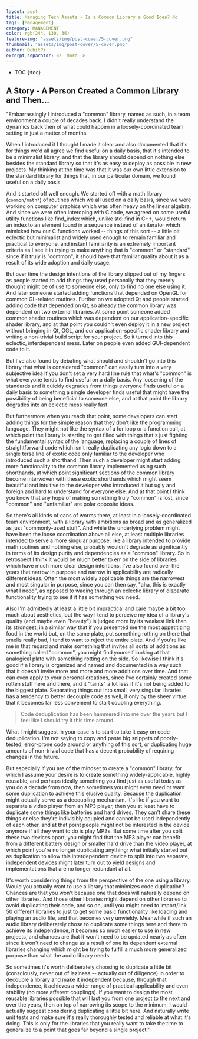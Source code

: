 ```yaml
---
layout: post
title: Managing Tech Assets - Is a Common Library a Good Idea? No
tags: [Management]
category: MANAGEMENT
color: rgb(244, 130, 36)
feature-img: "assets/img/post-cover/5-cover.png"
thumbnail: "assets/img/post-cover/5-cover.png"
author: QubitPi
excerpt_separator: <!--more-->
---
```


<!--more-->

* TOC
{:toc}


A Story - A Person Created a Common Library and Then...
-------------------------------------------------------

"Embarrassingly I introduced a "common" library, named as such, in a team environment a couple of decades back.
I didn't really understand the dynamics back then of what could happen in a loosely-coordinated team setting in just a 
matter of months.

When I introduced it I thought I made it clear and also documented that it's for things we'd all agree we find useful on
a daily basis, that it's intended to be a minimalist library, and that the library should depend on nothing else besides 
the standard library so that it's as easy to deploy as possible in new projects. My thinking at the time was that it was 
our own little extension to the standard library for things that, in our particular domain, we found useful on a daily
basis.

And it started off well enough. We started off with a math library (`common/math*`) of routines which we all used on a 
daily basis, since we were working on computer graphics which was often heavy on the linear algebra. And since we were 
often interoping with C code, we agreed on some useful utility functions like find_index which, unlike std::find in C++, 
would return an index to an element found in a sequence instead of an iterator which mimicked how our C functions worked
-- things of this sort -- a little bit eclectic but minimalist and widely used enough to remain familiar and practical
to everyone, and instant familiarity is an extremely important criteria as I see it in trying to make anything that is 
"common" or "standard" since if it truly is "common", it should have that familiar quality about it as a result of its
wide adoption and daily usage.

But over time the design intentions of the library slipped out of my fingers as people started to add things they used 
personally that they merely thought might be of use to someone else, only to find no one else using it. And later
someone started adding functions that depended on OpenGL for common GL-related routines. Further on we adopted Qt and 
people started adding code that depended on Qt, so already the common library was dependent on two external libraries.
At some point someone added common shader routines which was dependent on our application-specific shader library, and
at that point you couldn't even deploy it in a new project without bringing in Qt, OGL, and our application-specific
shader library and writing a non-trivial build script for your project. So it turned into this eclectic, interdependent 
mess. Later on people even added GUI-dependent code to it.

But I've also found by debating what should and shouldn't go into this library that what is considered "common" can
easily turn into a very subjective idea if you don't set a very hard line rule that what's "common" is what everyone
tends to find useful on a daily basis. Any loosening of the standards and it quickly degrades from things everyone finds 
useful on a daily basis to something a single developer finds useful that might have the possibility of being beneficial
to someone else, and at that point the library degrades into an eclectic mess really fast.

But furthermore when you reach that point, some developers can start adding things for the simple reason that they don't 
like the programming language. They might not like the syntax of a for loop or a function call, at which point the
library is starting to get filled with things that's just fighting the fundamental syntax of the language, replacing a 
couple of lines of straightforward code which isn't really duplicating any logic down to a single terse line of exotic
code only familiar to the developer who introduced such a shorthand. Then such a developer might start adding more 
functionality to the common library implemented using such shorthands, at which point significant sections of the common 
library become interwoven with these exotic shorthands which might seem beautiful and intuitive to the developer who 
introduced it but ugly and foreign and hard to understand for everyone else. And at that point I think you know that any 
hope of making something truly "common" is lost, since "common" and "unfamiliar" are polar opposite ideas.

So there's all kinds of cans of worms there, at least in a loosely-coordinated team environment, with a library with 
ambitions as broad and as generalized as just "commonly-used stuff". And while the underlying problem might have been
the loose coordination above all else, at least multiple libraries intended to serve a more singular purpose, like a 
library intended to provide math routines and nothing else, probably wouldn't degrade as significantly in terms of its 
design purity and dependencies as a "common" library. So in retrospect I think it would be much better to err on the
side of libraries which have much more clear design intentions. I've also found over the years that narrow in purpose
and narrow in applicability are radically different ideas. Often the most widely applicable things are the narrowest and 
most singular in purpose, since you can then say, "aha, this is exactly what I need", as opposed to wading through an 
eclectic library of disparate functionality trying to see if it has something you need.

Also I'm admittedly at least a little bit impractical and care maybe a bit too much about aesthetics, but the way I tend
to perceive my idea of a library's quality (and maybe even "beauty") is judged more by its weakest link than its
strongest, in a similar way that if you presented me the most appetitizing food in the world but, on the same plate, put 
something rotting on there that smells really bad, I tend to want to reject the entire plate. And if you're like me in
that regard and make something that invites all sorts of additions as something called "common", you might find yourself 
looking at that analogical plate with something rotting on the side. So likewise I think it's good if a library is 
organized and named and documented in a way such that it doesn't invite more and more and more additions over time. And 
that can even apply to your personal creations, since I've certainly created some rotten stuff here and there, and it 
"taints" a lot less if it's not being added to the biggest plate. Separating things out into small, very singular
libraries has a tendency to better decouple code as well, if only by the sheer virtue that it becomes far less
convenient to start coupling everything.

> Code deduplication has been hammered into me over the years but I feel like I should try it this time around.

What I might suggest in your case is to start to take it easy on code deduplication. I'm not saying to copy and paste
big snippets of poorly-tested, error-prone code around or anything of this sort, or duplicating huge amounts of
non-trivial code that has a decent probability of requiring changes in the future.

But especially if you are of the mindset to create a "common" library, for which I assume your desire is to create 
something widely-applicable, highly reusable, and perhaps ideally something you find just as useful today as you do a 
decade from now, then sometimes you might even need or want some duplication to achieve this elusive quality. Because
the duplication might actually serve as a decoupling mechanism. It's like if you want to separate a video player from an 
MP3 player, then you at least have to duplicate some things like batteries and hard drives. They can't share these
things or else they're indivisibly coupled and cannot be used independently of each other, and at that point people
might not be interested in the device anymore if all they want to do is play MP3s. But some time after you split these
two devices apart, you might find that the MP3 player can benefit from a different battery design or smaller hard drive 
than the video player, at which point you're no longer duplicating anything; what initially started out as duplication
to allow this interdependent device to split into two separate, independent devices might later turn out to yield
designs and implementations that are no longer redundant at all.

It's worth considering things from the perspective of the one using a library. Would you actually want to use a library 
that minimizes code duplication? Chances are that you won't because one that does will naturally depend on other 
libraries. And those other libraries might depend on other libraries to avoid duplicating their code, and so on, until
you might need to import/link 50 different libraries to just to get some basic functionality like loading and playing an 
audio file, and that becomes very unwieldy. Meanwhile if such an audio library deliberately chose to duplicate some
things here and there to achieve its independence, it becomes so much easier to use in new projects, and chances are
that it won't need to be updated nearly as often since it won't need to change as a result of one its dependent external 
libraries changing which might be trying to fulfill a much more generalized purpose than what the audio library needs.

So sometimes it's worth deliberately choosing to duplicate a little bit (consciously, never out of laziness -- actually 
out of diligence) in order to decouple a library and make it independent because, through that independence, it achieves
a wider range of practical applicability and even stability (no more afferent couplings). If you want to design the most 
reusable libraries possible that will last you from one project to the next and over the years, then on top of narrowing 
its scope to the minimum, I would actually suggest considering duplicating a little bit here. And naturally write unit 
tests and make sure it's really thoroughly tested and reliable at what it's doing. This is only for the libraries that
you really want to take the time to generalize to a point that goes far beyond a single project."
